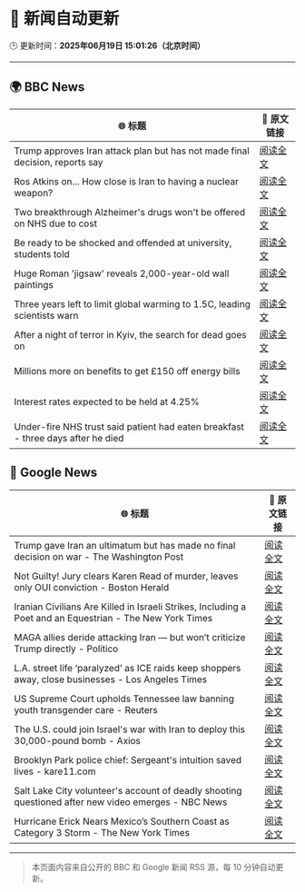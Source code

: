 # 🧠 新闻自动更新

🕒 更新时间：**2025年06月19日 15:01:26（北京时间）**

---

## 🌍 BBC News

| 🌐 标题 | 🔗 原文链接 |
|--------|-------------|
| Trump approves Iran attack plan but has not made final decision, reports say | [阅读全文](https://www.bbc.com/news/articles/c4g8r8rj87vo) |
| Ros Atkins on... How close is Iran to having a nuclear weapon? | [阅读全文](https://www.bbc.com/news/videos/cvg6lpm2464o) |
| Two breakthrough Alzheimer's drugs won't be offered on NHS due to cost | [阅读全文](https://www.bbc.com/news/articles/cq8zxx9kk0ko) |
| Be ready to be shocked and offended at university, students told | [阅读全文](https://www.bbc.com/news/articles/c74z8l8vkx3o) |
| Huge Roman 'jigsaw' reveals 2,000-year-old wall paintings | [阅读全文](https://www.bbc.com/news/articles/c5y5w1ldz8do) |
| Three years left to limit global warming to 1.5C, leading scientists warn | [阅读全文](https://www.bbc.com/news/articles/cn4l927dj5zo) |
| After a night of terror in Kyiv, the search for dead goes on | [阅读全文](https://www.bbc.com/news/articles/c98j1y70e95o) |
| Millions more on benefits to get £150 off energy bills | [阅读全文](https://www.bbc.com/news/articles/cx2kym1pvn4o) |
| Interest rates expected to be held at 4.25% | [阅读全文](https://www.bbc.com/news/articles/c98wyyk475no) |
| Under-fire NHS trust said patient had eaten breakfast - three days after he died | [阅读全文](https://www.bbc.com/news/articles/cly2r0x9xwlo) |

## 📰 Google News

| 🌐 标题 | 🔗 原文链接 |
|--------|-------------|
| Trump gave Iran an ultimatum but has made no final decision on war - The Washington Post | [阅读全文](https://news.google.com/rss/articles/CBMigwFBVV95cUxOYTlGbFRTMkxPQnh1RTd6YWh3dWo0MVYxTUdMY2d1X1BXczNIeGpxcmI1bHBTSmlxQ2lWSDEwMVo3WDZhakc2OGs3NHdEempSSUpKVE9XY05LSXNHT2lKd05YWjlzdlhHZTRmT05DRmdnODFYa3lfUF82RU93ZEdJa243NA?oc=5) |
| Not Guilty! Jury clears Karen Read of murder, leaves only OUI conviction - Boston Herald | [阅读全文](https://news.google.com/rss/articles/CBMiqAFBVV95cUxORm8xd0JWQ0J4dzBwYjEzc1hnakpKbnFIN1MyR29EanAtVVlqdE8yZ0dWd1dfLURfR3dGVmg5R3hsczc1LTRreDRwSGh1WmZNaTl1QnNHQnQwMjllcTdJek9nWERpOG14cWhxd2Q2MkFjNGJMRkpYaTM3N215Qy13RWhpUDFBVXk3NDdaTWZ0TG1Rb2U2N0JMRjhxcXFmc0ZwMGxWS1FvVTTSAa4BQVVfeXFMT2VKNVQycURNdTJPREYyRDFDS3huY2tTT1l0aWhNQUhHckU5dEVQdGI3X0pOWEZiajR5U2JVNHdYTWQtQktJaDdjTVJlak9qbENCT1lYazBqWjNLTEVHOHF4RDE0UTRTNWFpRTFPS0phNjRJcXlaUUdfSWR0TWQzRjNsZ25IOUY4MVB4WVNkd005bENNYUgydUpYeDVKQ1JQT3lwR2swcnduTU1Od1RB?oc=5) |
| Iranian Civilians Are Killed in Israeli Strikes, Including a Poet and an Equestrian - The New York Times | [阅读全文](https://news.google.com/rss/articles/CBMilwFBVV95cUxQTm9fc0hUVXdkUlRWbFIzWlJRVEQ1aUYtRDlhNnh2UGgxUUZacmpMOHFoUnlXdl9mVXlqcnl4UTdwXzJUNGo5YVBHNVFtV0o0c1ZoV1F6TkNtZjU5N3cxdGhaa0dnOVRHb093UW5EU2IybWE1aHYtbEdWNUJ4cmlQVjZ6dDNBQmcwY0FIeEJwc3RVWVlrZElR?oc=5) |
| MAGA allies deride attacking Iran — but won’t criticize Trump directly - Politico | [阅读全文](https://news.google.com/rss/articles/CBMihgFBVV95cUxNUm5mLTd3b0R0RGVxVU5EUHRudmhsZ2tZZWw3NUNiR0NsdEJyT1dZNlVoTnBxV0dfZ2NZTDFzbEZ2MlhGRGV1MzdQdFB6T0FaeG12S0QyWXZxWDVST0IwVk9FZnZBVkwxWnBXbzY5d2pHU2F2NzZoQlRuc1pVMVg3X3BzUkJwZw?oc=5) |
| L.A. street life ‘paralyzed’ as ICE raids keep shoppers away, close businesses - Los Angeles Times | [阅读全文](https://news.google.com/rss/articles/CBMimAFBVV95cUxOZjVBbWNmZ0I4REFzT2RHaXg4UlBDTlJPS0NlSHFmT25NWWZlcHd0Z0RkbE8xdFZQWk9yUjA2ZXRfLVlSeFJZR1cxZmRFM2tpa2VjUFByQmNyaWlnZVlTUEFvOWszMFVQb3RVT2w0RGxhRkxGSC1aSTRqOEh1cExiOVRmdDB2SDZjNWF6MlBnVG1acTR3Q0VsbQ?oc=5) |
| US Supreme Court upholds Tennessee law banning youth transgender care - Reuters | [阅读全文](https://news.google.com/rss/articles/CBMisgFBVV95cUxORElVazRzY3RmZjZ2UFpGRUNwOXBtYkg5ZmY3OE1PVk01M2RHcTRieEw2QWRhSnprX3FldVdjRU5qM3JzeXlKOE5BbjNhS1JRTXZKX0JSd0oxdVFmNEVUSGVGekVjUVJ1dEh1dlFXOXZrdHJSeHpIaEpXaFRlbVVCdHBtY0diQlpwNURVZGx1V2ZkRTlhc3F2Zm1VeUlRVUM4dUtrR0JhT250QzU0Y2JPeWNR?oc=5) |
| The U.S. could join Israel's war with Iran to deploy this 30,000-pound bomb - Axios | [阅读全文](https://news.google.com/rss/articles/CBMibEFVX3lxTE9EZktSVDRpU09FUS1TMjlxblRrUzM1RGFtYmlvRnFoaHpyaHdhU0twaVpIcVluMFZYUmpObVNiX1drSHlCUmhxbDZRT0llYW1NeUxrM24tMUp1c0RNRW9hcU9iRi1fTlNxUl9oZQ?oc=5) |
| Brooklyn Park police chief: Sergeant's intuition saved lives - kare11.com | [阅读全文](https://news.google.com/rss/articles/CBMi1gFBVV95cUxOdmJfbkhIa1l1ckdleE1tUllDaHlRN0p4Nk1lcl9iaXFqdDVneWM2ZUZJQTQtRGQwS0N5MVBiNFprVmJWbnR3dDZJRUpTWW5iNDlPWVAyOUdaWXd3Z3ZIeFVVOTVJMjRHSjJNOV93ZUVCdm01SUlTTk9lbGNfTmlBa2RHQUt2RlBjU3JRZ21VNlBwNUtwN1FodWM0YXJTTVYxcGVPUjVaTk9GbnNaYnVjY3V1cFhYanNCempzaEQ3clVWWmhOZlRISUZJOUNoTmdRZ2lFZkt3?oc=5) |
| Salt Lake City volunteer's account of deadly shooting questioned after new video emerges - NBC News | [阅读全文](https://news.google.com/rss/articles/CBMiugFBVV95cUxPbTRkQjl1d3pDZWxYNDBlWVUyQWl3TEQzY2tfN1MwbUhjdEdHcHdVWm9iVy1Fem1xOHZ2WGNkbUk5ZjZKd0o3N3FwejlaQ1pxaUhwUGNkY2RMemdWQmJaMS1jMnVIZ1JEQ2FkX2pqSlZ1eVpXZFB3WTIyRFJ4M1FUSFRONU5uZ25rUmVCT3R4Wlp6X2NzM2hJS1lOZXNPT0k5YmZkZzU2bEtpRWFQaEZEM3VCcXU3RGg5TmfSAVZBVV95cUxPMk9qQWpLZjk5RjRUby1qbTVTVTAtdmZiMVFycnlKc2J6SnpLb3dpa0FZcHVaaVAwX0puZ25NdmFpMmFBVFJkeTYtUXVoY0xlXzF5ZkNtZw?oc=5) |
| Hurricane Erick Nears Mexico’s Southern Coast as Category 3 Storm - The New York Times | [阅读全文](https://news.google.com/rss/articles/CBMiekFVX3lxTFBMblZVckpVX1lCVjlsRjROempub1VWOGs1TGw5RmlHNDNNaFhCbUdUSnMwSG5VMTlKSU9GY0xBMHQtc2s5QW04TVNqdW94b2dzS2ktbk1uZU1BbnFBYlRnaWp1Y0JwSUUyeEwwS0JqN2VCT0RQYldsVUNR?oc=5) |

---
> 本页面内容来自公开的 BBC 和 Google 新闻 RSS 源，每 10 分钟自动更新。